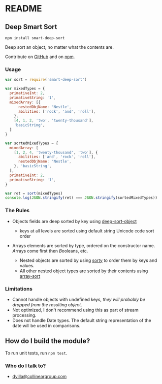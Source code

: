 # README #

## Deep Smart Sort ##

`npm install smart-deep-sort`

Deep sort an object, no matter what the contents are.

Contribute on [GitHub](https://github.com/kingnebby/smart-deep-sort.git) and on [npm](https://www.npmjs.com/package/smart-deep-sort).

### Usage ###

```js
var sort = require('smart-deep-sort')

var mixedTypes = {
  primativeInt: 2,
  primativeString: '1',
  mixedArray: [{
      nestedObjName: 'Nestle',
      abilities: ['rock', 'and', 'roll'],
    },
    [4, 1, 2, 'two', 'twenty-thousand'],
    'basicString',
  ]
}

var sortedMixedTypes = {
  mixedArray: [
    [1, 2, 4, 'twenty-thousand', 'two'], {
      abilities: ['and', 'rock', 'roll'],
      nestedObjName: 'Nestle',
    }, 'basicString',
  ],
  primativeInt: 2,
  primativeString: '1',
}

var ret = sort(mixedTypes)
console.log(JSON.stringify(ret) === JSON.stringify(sortedMixedTypes))
```

### The Rules ###

* Objects fields are deep sorted by key using [deep-sort-object](https://www.npmjs.com/package/deep-sort-object)
  * keys at all levels are sorted using default string Unicode code sort order

* Arrays elements are sorted by type, ordered on the constructor name. *A*rrays come first then *B*ooleans, etc.
  * Nested objects are sorted by using [sorty](https://www.npmjs.com/package/sorty) to order them by keys and values.
  * All other nested object types are sorted by their contents using [array-sort](https://www.npmjs.com/package/array-sort)

### Limitations ###

* Cannot handle objects with undefined keys, _they will probably be dropped from the resulting object_.
* Not optimized, I don't recommend using this as part of stream processing.
* Does not handle Date types. The default string representation of the date will be used in comparisons.

## How do I build the module? ##

To run unit tests, run `npm test`.

### Who do I talk to? ###

* dvilla@collineargroup.com